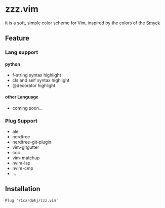 # zzz.vim

it is a soft, simple color scheme for Vim, inspired by the colors of the [Smyck](https://github.com/hukl/Smyck-Color-Scheme)

## Feature

### Lang support

#### python

* f-string syntax highlight
* cls and self syntax highlight
* @decorator highlight

#### other Language

* coming soon...

### Plug Support

* ale
* nerdtree
* nerdtree-git-plugin
* vim-gitgutter
* coc
* vim-matchup
* nvim-lsp
* nvim-cmp
* ...

## Installation

```vim
Plug 'r1cardohj/zzz.vim'
```
